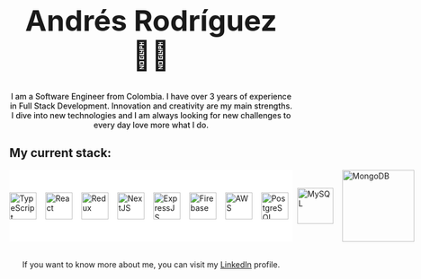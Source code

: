 <h1 style="font-weight: bold; font-size: 3.2rem; text-align: center;">Andrés Rodríguez 🧑‍💻</h1>
<p style="text-align: center; font-weight: 500">
I am a Software Engineer from Colombia. I have over 3 years of experience in Full Stack Development. Innovation and creativity are my main strengths. I dive into new technologies and I am always looking for new challenges to every day love more what I do.
</p>
<h2>My current stack:</h2>
<div style="width: 100%; display: flex; align-items: center; gap: 16px; margin-bottom: 16px; background-color: white;">
    <img src="https://upload.wikimedia.org/wikipedia/commons/thumb/4/4c/Typescript_logo_2020.svg/512px-Typescript_logo_2020.svg.png?20221110153201" alt="TypeScript" width="48px" />
    <img src="https://upload.wikimedia.org/wikipedia/commons/thumb/a/a7/React-icon.svg/1150px-React-icon.svg.png" alt="React" width="48px" />
    <img src="https://cdn.worldvectorlogo.com/logos/redux.svg" alt="Redux" width="48px" />
    <img src="https://seeklogo.com/images/N/next-js-icon-logo-EE302D5DBD-seeklogo.com.png" alt="NextJS" width="48px" />
    <img src="https://cdn.icon-icons.com/icons2/2699/PNG/512/expressjs_logo_icon_169185.png" alt="ExpressJS" width="48px" />
    <img src="https://cdn.icon-icons.com/icons2/2699/PNG/512/firebase_logo_icon_171157.png" alt="Firebase" width="48px" />
    <img src="https://upload.wikimedia.org/wikipedia/commons/thumb/9/93/Amazon_Web_Services_Logo.svg/2560px-Amazon_Web_Services_Logo.svg.png" alt="AWS" width="48px" />
    <img src="https://upload.wikimedia.org/wikipedia/commons/thumb/2/29/Postgresql_elephant.svg/993px-Postgresql_elephant.svg.png" alt="PostgreSQL" width="48px" />
    <img src="https://aety.io/wp-content/uploads/2016/11/mysql-logo.png" alt="MySQL" width="64px" />
    <img src="https://upload.wikimedia.org/wikipedia/commons/thumb/9/93/MongoDB_Logo.svg/2560px-MongoDB_Logo.svg.png" alt="MongoDB" width="128px" />
</div>
<p style="text-align: center; font-weight: 400; margin-top: 32px;">If you want to know more about me, you can visit my <a href="https://www.linkedin.com/in/and-rodr/" target="_blank">LinkedIn</a> profile.</p>

